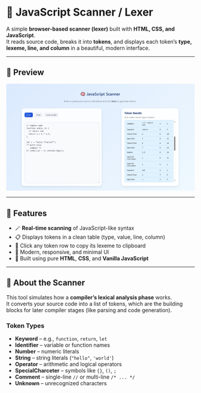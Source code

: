 
# 🧠 JavaScript Scanner / Lexer

A simple **browser-based scanner (lexer)** built with **HTML, CSS, and JavaScript**.  
It reads source code, breaks it into **tokens**, and displays each token’s **type, lexeme, line, and column** in a beautiful, modern interface.

---

## 📸 Preview

![Scanner Preview](assets/Screenshot_24-10-2025_22172_.jpeg)

---
## 🧩 Features

- 🪄 **Real-time scanning** of JavaScript-like syntax  
- 📋 Displays tokens in a clean table (type, value, line, column)  
- 💬 Click any token row to copy its lexeme to clipboard  
- 🌈 Modern, responsive, and minimal UI  
- 🧱 Built using pure **HTML**, **CSS**, and **Vanilla JavaScript**

---

## 🧠 About the Scanner

This tool simulates how a **compiler’s lexical analysis phase** works.  
It converts your source code into a list of tokens, which are the building blocks for later compiler stages (like parsing and code generation).

### Token Types
- **Keyword** – e.g., `function`, `return`, `let`
- **Identifier** – variable or function names  
- **Number** – numeric literals  
- **String** – string literals (`"hello"`, `'world'`)  
- **Operator** – arithmetic and logical operators  
- **SpecialCharceter** – symbols like `{}`, `()`, `;`  
- **Comment** – single-line `//` or multi-line `/* ... */`  
- **Unknown** – unrecognized characters  
